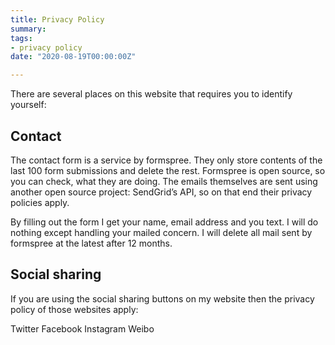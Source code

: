 ```yaml
---
title: Privacy Policy
summary: 
tags:
- privacy policy
date: "2020-08-19T00:00:00Z"

---
```


There are several places on this website that requires you to identify yourself:
<!-- 
## **Comments**

At the moment I am using Disqus, even I am not happy with this external service. I am planning to change to Staticman, so that I would have the control about the data. But at the moment I haven’t succeded to implement it.

To control you data with Disqus you can:

read the general policy by Disqus concerning the GDPR Compliance
read the privacy FAQ
opt out from information gathering by Disqus
delete or access your user data
-->

## **Contact**

The contact form is a service by formspree. They only store contents of the last 100 form submissions and delete the rest. Formspree is open source, so you can check, what they are doing. The emails themselves are sent using another open source project: SendGrid’s API, so on that end their privacy policies apply.

By filling out the form I get your name, email address and you text. I will do nothing except handling your mailed concern. I will delete all mail sent by formspree at the latest after 12 months.

<!-- 
## **Google Analytics**

The only personal information collected while you visit this site is non-identifying information, such as browser type and operating system. This information is collected by Google Analytics for measuring visitor traffic to this site.

For each visitor to reach the site, Google Analytics collects the following non-personally identifiable information, including but not limited to browser type, version and language, operating system, pages viewed while browsing the site, page access times and referring website address. This information is presented to me as aggregated reports for the purpose of gauging visitor traffic and trends.

This information is collected via cookies. Most web browsers allow you to control handling of cookies. To the best of my knowledge, you can disable all cookies for this website without in any way reducing the functionality for you. Read here to learn what cookies are and how to control or disable them.

I have set the GDPR options of the static site generator I am using (Hugo) so that your IP address is anonymized within Google Analytics and the “Do Not Track” request is respected.
-->

## **Social sharing**

If you are using the social sharing buttons on my website then the privacy policy of those websites apply:

Twitter
Facebook
Instagram
Weibo